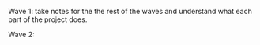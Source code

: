 Wave 1:
    take notes for the the rest of the waves and understand what each part of the project does.

Wave 2:
